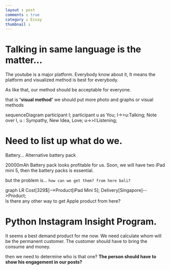 ```yaml
---
layout : post
comments : true
category : Essay
thumbnail : 
---
```


# Talking in same language is the matter...
The youtube is a major platform. Everybody know about it, It means the platform and visualized method is best for everybody.

As like that, our method should be acceptable for everyone.

that is **'visual method'**
we should put more photo and graphs or visual methods
<div class="mermaid">
sequenceDiagram
participant I;
participant u as You;
I->>u:Talking;
Note over I, u : Sympathy, New Idea, Love;
u->>I:Listening;
</div>


# Need to list up what do we.

Battery...
Alternative battery pack

20000mAh Battery pack looks profitable for us.
Soon, we will have two iPad mini 5, then the battery packs is essential.

but the problem is... `how can we get them? from here bali?`


<div class="mermaid">
graph LR
Cost[329$]-->Product[iPad Mini 5];
Delivery[Singapore]-->Product;

</div>
Is there any other way to get Apple product from here?

# Python Instagram Insight Program.

It seems a best demand product for me now.
We need calculate whom will be the permanent customer.
The customer should have to bring the consume and money.

then we need to determine who is that one?
**The person should have to show his engagement in our posts?**






